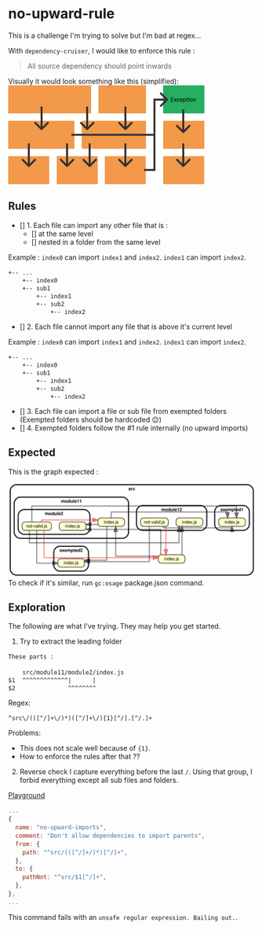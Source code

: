 # no-upward-rule

This is a challenge I'm trying to solve but I'm bad at regex...

With `dependency-cruiser`, I would like to enforce this rule :

> All source dependency should point inwards

Visually it would look something like this (simplified):
![](./rule-simplified.png)

## Rules

- [] 1. Each file can import any other file that is :
  - [] at the same level
  - [] nested in a folder from the same level

Example :
`index0` can import `index1` and `index2`.
`index1` can import `index2`.

```
+-- ...
    +-- index0
    +-- sub1
        +-- index1
        +-- sub2
            +-- index2
```

- [] 2. Each file cannot import any file that is above it's current level

Example :
`index0` can import `index1` and `index2`.
`index1` can import `index2`.

```
+-- ...
    +-- index0
    +-- sub1
        +-- index1
        +-- sub2
            +-- index2
```

- [] 3. Each file can import a file or sub file from exempted folders
  (Exempted folders should be hardcoded 😌)
- [] 4. Exempted folders follow the #1 rule internally (no upward imports)

## Expected

This is the graph expected :

![](./rule-expected.svg)
To check if it's similar, run `gc:osage` package.json command.

## Exploration
The following are what I've trying. They may help you get started.

1. Try to extract the leading folder
```
These parts :

    src/module11/module2/index.js
$1  ^^^^^^^^^^^^^|      |
$2               ^^^^^^^^
```

Regex: 
```
^src\/(([^/]+\/)*)([^/]+\/){1}[^/].[^/.]+
```

Problems:
  - This does not scale well because of `{1}`.
  - How to enforce the rules after that ??

2. Reverse check
I capture everything before the last `/`.
Using that group, I forbid everything except all sub files and folders.

[Playground](https://regexr.com/4f2js)

```js
...
{
  name: "no-upward-imports",
  comment: "Don't allow dependencies to import parents",
  from: {
    path: "^src/(([^/]+/)*)[^/]+",
  },
  to: {
    pathNot: "^src/$1[^/]+",
  },
},
...
```
This command fails with an `unsafe regular expression. Bailing out.`.
